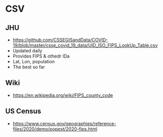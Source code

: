 # CSV

## JHU

* https://github.com/CSSEGISandData/COVID-19/blob/master/csse_covid_19_data/UID_ISO_FIPS_LookUp_Table.csv
* Updated daily
* Provides FIPS & othedr IDa
* Lat, Lon, population
* The best so far

## Wiki

* https://en.wikipedia.org/wiki/FIPS_county_code

## US Census

* https://www.census.gov/geographies/reference-files/2020/demo/popest/2020-fips.html

